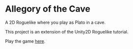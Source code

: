 # Allegory of the Cave
A 2D Roguelike where you play as Plato in a cave.

This project is an extension of the Unity2D Roguelike tutorial.

Play the game [here](https://ozanbayiz.github.io/Allegory-of-the-Cave/).
